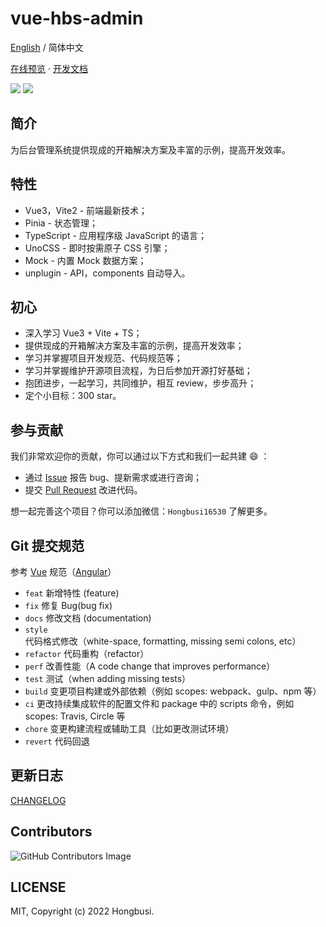 # vue-hbs-admin

[English](./README.md) / 简体中文

[在线预览](https://vue-hbs-admin.netlify.app) · [开发文档](https://vue-hbs-admin-docs.netlify.app)

<a href="https://github.com/vitejs/awesome-vite"><img src="https://img.shields.io/badge/awesome-vite-blueviolet?style=for-the-badge&logo=vite" /></a> <a href="https://github.com/developer-plus"><img src="https://img.shields.io/badge/developer-plus-9cf?style=for-the-badge" /></a>

## 简介

为后台管理系统提供现成的开箱解决方案及丰富的示例，提高开发效率。

## 特性

- Vue3，Vite2 - 前端最新技术；
- Pinia - 状态管理；
- TypeScript - 应用程序级 JavaScript 的语言；
- UnoCSS - 即时按需原子 CSS 引擎；
- Mock - 内置 Mock 数据方案；
- unplugin - API，components 自动导入。

## 初心

- 深入学习 Vue3 + Vite + TS；
- 提供现成的开箱解决方案及丰富的示例，提高开发效率；
- 学习并掌握项目开发规范、代码规范等；
- 学习并掌握维护开源项目流程，为日后参加开源打好基础；
- 抱团进步，一起学习，共同维护，相互 review，步步高升；
- 定个小目标：300 star。

## 参与贡献

我们非常欢迎你的贡献，你可以通过以下方式和我们一起共建 😄 ：

- 通过 [Issue](https://github.com/Hongbusi/vue-hbs-admin/issues) 报告 bug、提新需求或进行咨询；
- 提交 [Pull Request](https://github.com/Hongbusi/vue-hbs-admin/pulls) 改进代码。

想一起完善这个项目？你可以添加微信：`Hongbusi16530` 了解更多。

## Git 提交规范

参考 [Vue](https://github.com/vuejs/vue/blob/dev/.github/COMMIT_CONVENTION.md) 规范（[Angular](https://github.com/conventional-changelog/conventional-changelog/tree/master/packages/conventional-changelog-angular)）

- `feat` 新增特性 (feature)
- `fix` 修复 Bug(bug fix)
- `docs` 修改文档 (documentation)
- `style` 代码格式修改（white-space, formatting, missing semi colons, etc）
- `refactor` 代码重构（refactor）
- `perf` 改善性能（A code change that improves performance）
- `test` 测试（when adding missing tests）
- `build` 变更项目构建或外部依赖（例如 scopes: webpack、gulp、npm 等）
- `ci` 更改持续集成软件的配置文件和 package 中的 scripts 命令，例如 scopes: Travis, Circle 等
- `chore` 变更构建流程或辅助工具（比如更改测试环境）
- `revert` 代码回退

## 更新日志

[CHANGELOG](./CHANGELOG.md)

## Contributors
![GitHub Contributors Image](https://contrib.rocks/image?repo=developer-plus/vue-hbs-admin)

## LICENSE

MIT, Copyright (c) 2022 Hongbusi.
